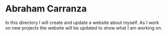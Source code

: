 # Abraham Carranza
In this directory I will create and update a website about myself. As I work on new projects the website will be updated to show what I am working on.
